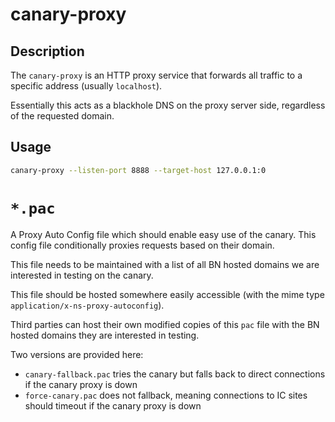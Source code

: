 # canary-proxy

## Description

The `canary-proxy` is an HTTP proxy service that forwards all traffic to a specific address (usually `localhost`).

Essentially this acts as a blackhole DNS on the proxy server side, regardless of the requested domain.

## Usage

```sh
canary-proxy --listen-port 8888 --target-host 127.0.0.1:0
```

# `*.pac`

A Proxy Auto Config file which should enable easy use of the canary. This config file conditionally proxies requests based on their domain.

This file needs to be maintained with a list of all BN hosted domains we are interested in testing on the canary.

This file should be hosted somewhere easily accessible (with the mime type `application/x-ns-proxy-autoconfig`).

Third parties can host their own modified copies of this `pac` file with the BN hosted domains they are interested in testing.

Two versions are provided here:
* `canary-fallback.pac` tries the canary but falls back to direct connections if the canary proxy is down
* `force-canary.pac` does not fallback, meaning connections to IC sites should timeout if the canary proxy is down
